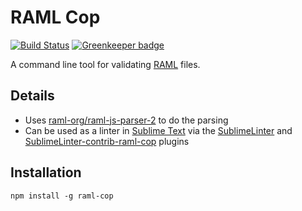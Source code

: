 RAML Cop
========

[![Build Status](https://travis-ci.org/thebinarypenguin/raml-cop.svg?branch=master)](https://travis-ci.org/thebinarypenguin/raml-cop) [![Greenkeeper badge](https://badges.greenkeeper.io/thebinarypenguin/raml-cop.svg)](https://greenkeeper.io/)

A command line tool for validating [RAML](http://raml.org/) files.

## Details

* Uses [raml-org/raml-js-parser-2](https://github.com/raml-org/raml-js-parser-2) to do the parsing
* Can be used as a linter in [Sublime Text](http://www.sublimetext.com/) via the
[SublimeLinter](https://packagecontrol.io/packages/SublimeLinter) and
[Sublime​Linter-contrib-raml-cop](https://packagecontrol.io/packages/SublimeLinter-contrib-raml-cop) plugins

## Installation

`npm install -g raml-cop`

